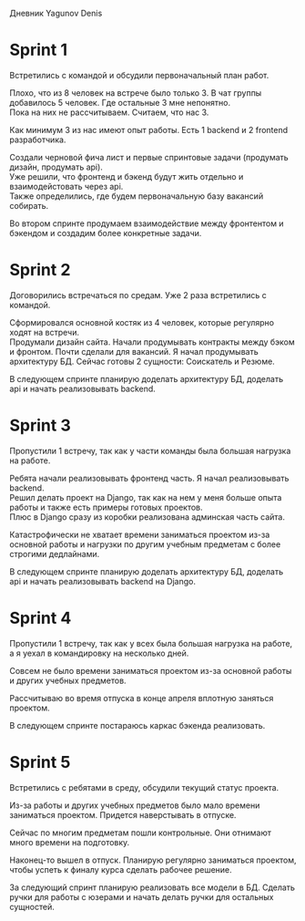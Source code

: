 Дневник Yagunov Denis

# Sprint 1

Встретились с командой и обсудили первоначальный план работ.  

Плохо, что из 8 человек на встрече было только 3. В чат группы добавилось 5 человек. Где остальные 3 мне непонятно.  
Пока на них не рассчитываем. Считаем, что нас 3.

Как минимум 3 из нас имеют опыт работы. Есть 1 backend и 2 frontend разработчика.

Создали черновой фича лист и первые спринтовые задачи (продумать дизайн, продумать api).  
Уже решили, что фронтенд и бэкенд будут жить отдельно и взаимодейстовать через api.  
Также определились, где будем первоначальную базу вакансий собирать.  

Во втором спринте продумаем взаимодействие между фронтентом и бэкендом и создадим более конкретные задачи.

# Sprint 2

Договорились встречаться по средам. Уже 2 раза встретились с командой.  

Сформировался основной костяк из 4 человек, которые регулярно ходят на встречи.  
Продумали дизайн сайта. Начали продумывать контракты между бэком и фронтом. Почти сделали для вакансий. 
Я начал продумывать архитектуру БД. Сейчас готовы 2 сущности: Соискатель и Резюме.  

В следующем спринте планирую доделать архитектуру БД, доделать api и начать реализовывать backend.

# Sprint 3

Пропустили 1 встречу, так как у части команды была большая нагрузка на работе.

Ребята начали реализовывать фронтенд часть. Я начал реализовывать backend.  
Решил делать проект на Django, так как на нем у меня больше опыта работы и также есть примеры готовых проектов.  
Плюс в Django сразу из коробки реализована админская часть сайта.  

Катастрофически не хватает времени заниматься проектом из-за основной работы и нагрузки по другим учебным предметам с более строгими дедлайнами.

В следующем спринте планирую доделать архитектуру БД, доделать api и начать реализовывать backend на Django.

# Sprint 4

Пропустили 1 встречу, так как у всех была большая нагрузка на работе, а я уехал в командировку на несколько дней.

Совсем не было времени заниматься проектом из-за основной работы и других учебных предметов.

Рассчитываю во время отпуска в конце апреля вплотную заняться проектом.

В следующем спринте постараюсь каркас бэкенда реализовать.

# Sprint 5

Встретились с ребятами в среду, обсудили текущий статус проекта.  

Из-за работы и других учебных предметов было мало времени заниматься проектом. Придется наверстывать в отпуске.

Сейчас по многим предметам пошли контрольные. Они отнимают много времени на подготовку.  

Наконец-то вышел в отпуск. Планирую регулярно заниматься проектом, чтобы успеть к финалу курса сделать рабочее решение.

За следующий спринт планирую реализовать все модели в БД. Сделать ручки для работы с юзерами и начать делать ручки для остальных сущностей.


